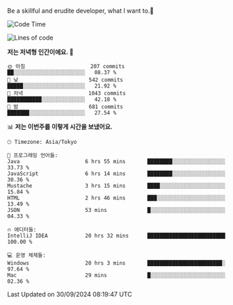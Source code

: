 Be a skillful and erudite developer, what I want to.👶

<!--START_SECTION:waka-->
![Code Time](http://img.shields.io/badge/Code%20Time-1%2C301%20hrs%2056%20mins-blue)

![Lines of code](https://img.shields.io/badge/%EC%A0%80%EB%8A%94%20%EC%97%AC%ED%83%9C%EA%B9%8C%EC%A7%80%20-880.5%20thousand%20%EC%A4%84%EC%9D%98%20%EC%BD%94%EB%93%9C%EB%A5%BC%20%EC%9E%91%EC%84%B1%ED%96%88%EC%96%B4%EC%9A%94.-blue)

**저는 저녁형 인간이에요. 🦉** 

```text
🌞 아침                     207 commits         ██░░░░░░░░░░░░░░░░░░░░░░░   08.37 % 
🌆 낮　                     542 commits         █████░░░░░░░░░░░░░░░░░░░░   21.92 % 
🌃 저녁                     1043 commits        ███████████░░░░░░░░░░░░░░   42.18 % 
🌙 밤　                     681 commits         ███████░░░░░░░░░░░░░░░░░░   27.54 % 
```


📊 **저는 이번주를 이렇게 시간을 보냈어요.** 

```text
🕑︎ Timezone: Asia/Tokyo

💬 프로그래밍 언어들: 
Java                     6 hrs 55 mins       ████████░░░░░░░░░░░░░░░░░   33.73 % 
JavaScript               6 hrs 14 mins       ████████░░░░░░░░░░░░░░░░░   30.36 % 
Mustache                 3 hrs 15 mins       ████░░░░░░░░░░░░░░░░░░░░░   15.84 % 
HTML                     2 hrs 46 mins       ███░░░░░░░░░░░░░░░░░░░░░░   13.49 % 
JSON                     53 mins             █░░░░░░░░░░░░░░░░░░░░░░░░   04.33 % 

🔥 에디터들: 
IntelliJ IDEA            20 hrs 32 mins      █████████████████████████   100.00 % 

💻 운영 체제들: 
Windows                  20 hrs 3 mins       ████████████████████████░   97.64 % 
Mac                      29 mins             █░░░░░░░░░░░░░░░░░░░░░░░░   02.36 % 
```


 Last Updated on 30/09/2024 08:19:47 UTC
<!--END_SECTION:waka-->
